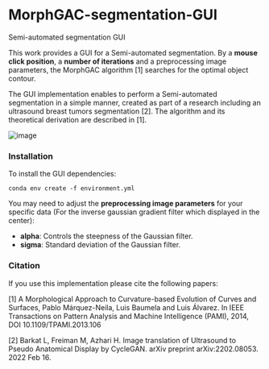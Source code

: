 # MorphGAC-segmentation-GUI
Semi-automated segmentation GUI

This work provides a GUI for a Semi-automated segmentation.
By a **mouse click position**, a **number of iterations** and a preprocessing image parameters,
the MorphGAC algorithm [1] searches for the optimal object contour.

The GUI implementation enables to perform a Semi-automated segmentation in a simple manner,
created as part of a research including an ultrasound breast tumors segmentation [2].
The algorithm and its theoretical derivation are described in [1].

![image](https://user-images.githubusercontent.com/67235383/170678265-7e33ca89-02e5-4899-9241-aac73f1f00f6.png)


### Installation
To install the GUI dependencies:

```
conda env create -f environment.yml
```

You may need to adjust the **preprocessing image parameters** for your specific data (For the inverse gaussian gradient filter which displayed in the center): 
- **alpha**: Controls the steepness of the Gaussian filter.
- **sigma**: Standard deviation of the Gaussian filter.



### Citation
If you use this implementation please cite the following papers:

   [1] A Morphological Approach to Curvature-based Evolution of Curves and
       Surfaces, Pablo Márquez-Neila, Luis Baumela and Luis Álvarez. In IEEE
       Transactions on Pattern Analysis and Machine Intelligence (PAMI),
       2014, DOI 10.1109/TPAMI.2013.106

   [2] Barkat L, Freiman M, Azhari H. Image translation of Ultrasound to Pseudo
       Anatomical Display by CycleGAN. arXiv preprint arXiv:2202.08053. 2022 Feb 16.
